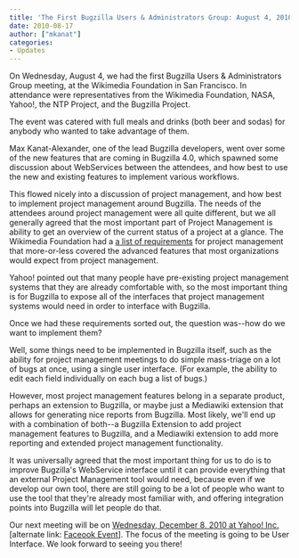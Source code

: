 ```yaml
---
title: 'The First Bugzilla Users & Administrators Group: August 4, 2010'
date: 2010-08-17
author: ["mkanat"]
categories:
- Updates
---
```

On Wednesday, August 4, we had the first Bugzilla Users & Administrators
Group meeting, at the Wikimedia Foundation in San Francisco. In
attendance were representatives from the Wikimedia Foundation, NASA,
Yahoo\!, the NTP Project, and the Bugzilla Project.

The event was catered with full meals and drinks (both beer and sodas)
for anybody who wanted to take advantage of them.

Max Kanat-Alexander, one of the lead Bugzilla developers, went over some
of the new features that are coming in Bugzilla 4.0, which spawned some
discussion about WebServices between the attendees, and how best to use
the new and existing features to implement various workflows.

This flowed nicely into a discussion of project management, and how best
to implement project management around Bugzilla. The needs of the
attendees around project management were all quite different, but we all
generally agreed that the most important part of Project Management is
ability to get an overview of the current status of a project at a
glance. The Wikimedia Foundation had a [a list of
requirements](http://www.mediawiki.org/wiki/Tracker/PM_tool) for project
management that more-or-less covered the advanced features that most
organizations would expect from project management.

Yahoo\! pointed out that many people have pre-existing project
management systems that they are already comfortable with, so the most
important thing is for Bugzilla to expose all of the interfaces that
project management systems would need in order to interface with
Bugzilla.

Once we had these requirements sorted out, the question was--how do we
want to implement them?

Well, some things need to be implemented in Bugzilla itself, such as the
ability for project management meetings to do simple mass-triage on a
lot of bugs at once, using a single user interface. (For example, the
ability to edit each field individually on each bug a list of bugs.)

However, most project management features belong in a separate product,
perhaps an extension to Bugzilla, or maybe just a Mediawiki extension
that allows for generating nice reports from Bugzilla. Most likely,
we'll end up with a combination of both--a Bugzilla Extension to add
project management features to Bugzilla, and a Mediawiki extension to
add more reporting and extended project management functionality.

It was universally agreed that the most important thing for us to do is
to improve Bugzilla's WebService interface until it can provide
everything that an external Project Management tool would need, because
even if we develop our own tool, there are still going to be a lot of
people who want to use the tool that they're already most familiar with,
and offering integration points into Bugzilla will let people do that.

Our next meeting will be on [Wednesday, December 8, 2010 at Yahoo\!
Inc.](http://upcoming.yahoo.com/event/6629493/CA/Sunnyvale/Second-Quarterly-Bugzilla-Users-amp-Administrators-Group/Yahoo/?ps=5)
\[alternate link: [Faceook
Event](http://www.facebook.com/event.php?eid=153184864695898)\]. The
focus of the meeting is going to be User Interface. We look forward to
seeing you there\!
